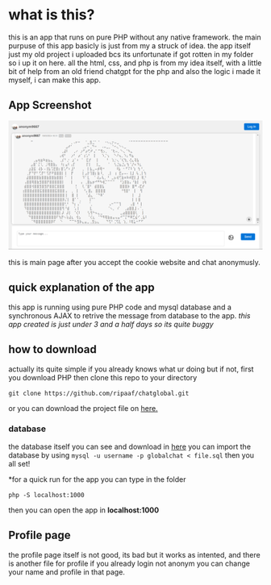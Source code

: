 # what is this?

this is an app that runs on pure PHP without any native framework. the main purpuse of this app basicly is just from my a struck of idea. the app itself just my old project i uploaded bcs its unfortunate if got rotten in my folder so i up it on here. all the html, css, and php is from my idea itself, with a little bit of help from an old friend chatgpt for the php and also the logic i made it myself, i can make this app.

## App Screenshot

![1726739545007](images/README/1726739545007.png)

this is main page after you accept the cookie website and chat anonymusly.

## quick explanation of the app

this app is running using pure PHP code and mysql database and a synchronous AJAX to retrive the message from database to the app. *this app created is just under 3 and a half days so its quite buggy*

## how to download

actually its quite simple if you already knows what ur doing but if not, first you download PHP then clone this repo to your directory

```
git clone https://github.com/ripaaf/chatglobal.git
```

or you can download the project file on [here.](https://github.com/ripaaf/chatglobal/archive/refs/heads/main.zip)

### database

the database itself you can see and download in [here](https://github.com/ripaaf/chatglobal/blob/main/globalchat.sql) you can import the database by using `mysql -u username -p globalchat < file.sql` then you all set!

*for a quick run for the app you can type in the folder

```
php -S localhost:1000
```

then you can open the app in **localhost:1000**

## Profile page

the profile page itself is not good, its bad but it works as intented, and there is another file for profile if you already login not anonym you can change your name and profile in that page.
